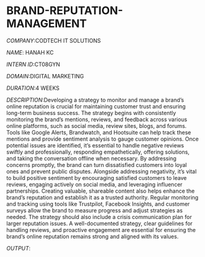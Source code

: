 # BRAND-REPUTATION-MANAGEMENT

*COMPANY*:CODTECH IT SOLUTIONS

*NAME*: HANAH KC

*INTERN ID*:CT08GYN

*DOMAIN*:DIGITAL MARKETING

*DURATION*:4 WEEKS

*DESCRIPTION*:Developing a strategy to monitor and manage a brand’s online reputation is crucial for maintaining customer trust and ensuring long-term business success. The strategy begins with consistently monitoring the brand’s mentions, reviews, and feedback across various online platforms, such as social media, review sites, blogs, and forums. Tools like Google Alerts, Brandwatch, and Hootsuite can help track these mentions and provide sentiment analysis to gauge customer opinions. Once potential issues are identified, it’s essential to handle negative reviews swiftly and professionally, responding empathetically, offering solutions, and taking the conversation offline when necessary. By addressing concerns promptly, the brand can turn dissatisfied customers into loyal ones and prevent public disputes. Alongside addressing negativity, it’s vital to build positive sentiment by encouraging satisfied customers to leave reviews, engaging actively on social media, and leveraging influencer partnerships. Creating valuable, shareable content also helps enhance the brand’s reputation and establish it as a trusted authority. Regular monitoring and tracking using tools like Trustpilot, Facebook Insights, and customer surveys allow the brand to measure progress and adjust strategies as needed. The strategy should also include a crisis communication plan for larger reputation issues. A well-documented strategy, clear guidelines for handling reviews, and proactive engagement are essential for ensuring the brand’s online reputation remains strong and aligned with its values.

*OUTPUT*:
